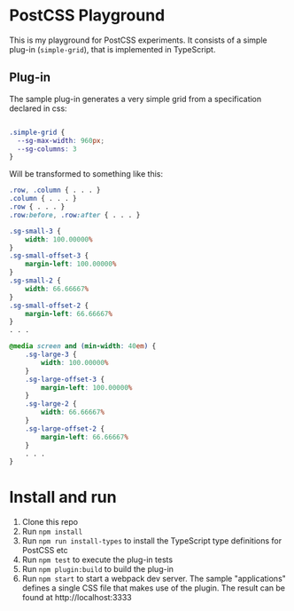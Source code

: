 # PostCSS Playground

This is my playground for PostCSS experiments. It consists of a simple plug-in (`simple-grid`), that is implemented in TypeScript. 

## Plug-in

The sample plug-in generates a very simple grid from a specification declared in css:
```css

.simple-grid {
  --sg-max-width: 960px;
  --sg-columns: 3
}
```

Will be transformed to something like this:

```css
.row, .column { . . . }
.column { . . . }
.row { . . . }
.row:before, .row:after { . . . }

.sg-small-3 {
    width: 100.00000%
}
.sg-small-offset-3 {
    margin-left: 100.00000%
}
.sg-small-2 {
    width: 66.66667%
}
.sg-small-offset-2 {
    margin-left: 66.66667%
}
. . .

@media screen and (min-width: 40em) {
    .sg-large-3 {
        width: 100.00000%
    }
    .sg-large-offset-3 {
        margin-left: 100.00000%
    }
    .sg-large-2 {
        width: 66.66667%
    }
    .sg-large-offset-2 {
        margin-left: 66.66667%
    }
    . . .
}
```

# Install and run

1. Clone this repo
2. Run `npm install`
3. Run `npm run install-types` to install the TypeScript type definitions for PostCSS etc
4. Run `npm test` to execute the plug-in tests
5. Run `npm plugin:build` to build the plug-in
6. Run `npm start` to start a webpack dev server. The sample "applications" defines a single CSS file that makes use of the plugin. The result can be found at http://localhost:3333





